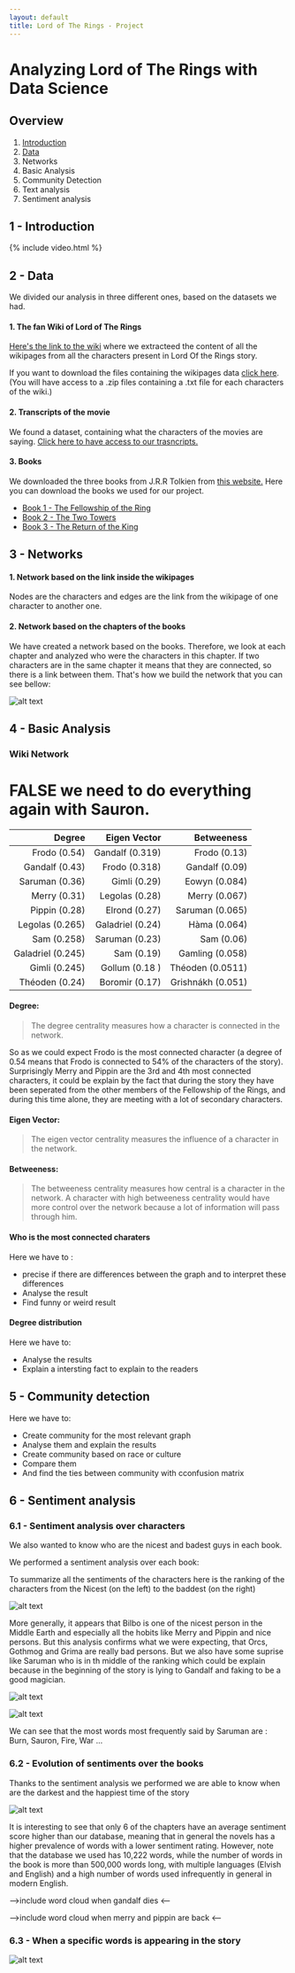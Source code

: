```yaml
---
layout: default
title: Lord of The Rings - Project 
---
```


# Analyzing Lord of The Rings with Data Science

## Overview 

1. [Introduction](#1---introduction)
2. [Data](#2---data)
3. Networks
4. Basic Analysis
5. Community Detection
6. Text analysis
7. Sentiment analysis

## 1 - Introduction 

{% include video.html %}

## 2 - Data
We divided our analysis in three different ones, based on the datasets we had.

#### 1. The fan Wiki of Lord of The Rings

[Here's the link to the wiki](http://lotr.wikia.com/wiki/Main_Page) where we extracteed the content of all the wikipages from all the characters present in Lord Of the Rings story.

If you want to download the files containing the wikipages data [click here](https://github.com/Nab-88/social-graphs-and-interactions/blob/master/datasets/characters.zip). (You will have access to a .zip files containing a .txt file for each characters of the wiki.)


#### 2. Transcripts of the movie

We found a dataset, containing what the characters of the movies are saying. [Click here to have access to our trasncripts.](https://github.com/Nab-88/social-graphs-and-interactions/blob/master/datasets/lotr_scripts.csv)

#### 3. Books

We downloaded the three books from J.R.R Tolkien from [this website.](https://archive.org/)
Here you can download the books we used for our project.
- [Book 1 - The Fellowship of the Ring](https://github.com/Nab-88/social-graphs-and-interactions/blob/master/datasets/LOTR1_book_CLEAN.txt)
- [Book 2 - The Two Towers](https://github.com/Nab-88/social-graphs-and-interactions/blob/master/datasets/LOTR3_book_CLEAN.txt)
- [Book 3 - The Return of the King](https://github.com/Nab-88/social-graphs-and-interactions/blob/master/datasets/LOTR2_book_CLEAN.txt)


## 3 - Networks

#### 1. Network based on the link inside the wikipages

Nodes are the characters and edges are the link from the wikipage of one character to another one.

#### 2. Network based on the chapters of the books

We have created a network based on the books. Therefore, we look at each chapter and analyzed who were the characters in this chapter. If two characters are in the same chapter it means that they are connected, so there is a link between them.
That's how we build the network that you can see bellow:

![alt text](./assets/All_books_graph.png "Network based on the chapters of the books")


## 4 - Basic Analysis 

### Wiki Network

# FALSE we need to do everything again with Sauron.

| Degree | Eigen Vector | Betweeness |
| ----------------:| -------:|-------:|
|Frodo (0.54)   | Gandalf (0.319)       |Frodo (0.13)   | 
|Gandalf (0.43)  | Frodo (0.318)       |Gandalf (0.09)	   |
|Saruman (0.36)   | Gimli (0.29)     |Eowyn (0.084)   | 
|Merry (0.31)   | Legolas (0.28)      |Merry (0.067)   | 
|Pippin (0.28)   | Elrond (0.27)    |Saruman (0.065)   |
|Legolas (0.265)   |  Galadriel (0.24)       |Hàma (0.064)   |
|Sam (0.258)  | Saruman (0.23)     | Sam (0.06)       |
|Galadriel (0.245)   | Sam (0.19)       |Gamling (0.058)   | 
|Gimli (0.245)   | Gollum (0.18	)     |Théoden (0.0511)   |
|Théoden (0.24)   | Boromir (0.17)       |Grishnákh (0.051)   | 

#### Degree:

> The degree centrality measures how a character is connected in the network.

So as we could expect Frodo is the most connected character (a degree of 0.54 means that Frodo is connected to 54% of the characters of the story).
Surprisingly Merry and Pippin are the 3rd and 4th most connected characters, it could be explain by the fact that during the story they have been seperated from the other members of the Fellowship of the Rings, and during this time alone, they are meeting with a lot of secondary characters.

#### Eigen Vector:

> The eigen vector centrality measures the influence of a character in the network.

#### Betweeness:

> The betweeness centrality measures how central is a character in the network. A character with high betweeness centrality would have more control over the network because a lot of information will pass through him.


#### Who is the most connected charaters 

Here we have to :
- precise if there are differences between the graph and to interpret these differences
- Analyse the result 
- Find funny or weird result

#### Degree distribution

Here we have to:
- Analyse the results
- Explain a intersting fact to explain to the readers

## 5 - Community detection

Here we have to:
- Create community for the most relevant graph
- Analyse them and explain the results
- Create community based on race or culture
- Compare them
- And find the ties between community with cconfusion matrix


## 6 - Sentiment analysis

### 6.1 - Sentiment analysis over characters


We also wanted to know who are the nicest and badest guys in each book.

We performed a sentiment analysis over each book:


To summarize all the sentiments of the characters here is the ranking of the characters from the Nicest (on the left) to the baddest (on the right)

![alt text](./assets/lotr_sent_total.png "Ranking for characters who appears in the three movies")


More generally, it appears that Bilbo is one of the nicest person in the Middle Earth and especially all the hobits like Merry and Pippin and nice persons. But this analysis confirms what we were expecting, that Orcs, Gothmog and Grima are really bad persons. 
But we also have some suprise like Saruman who is in th middle of the ranking which could be explain because in the beginning of the story is lying to Gandalf and faking to be a good magician.


![alt text](./assets/wordclouds/bilbo_wc.png "Most frequent words for Bilbo")


![alt text](./assets/wordclouds/saruman_wc.png "Most frequent words for Saruman")

We can see that the most words most frequently said by Saruman are : Burn, Sauron, Fire, War ...

### 6.2 - Evolution of sentiments over the books

Thanks to the sentiment analysis we performed we are able to know when are the darkest and the happiest time of the story

![alt text](./assets/sentiment.png "Evolution of sentiments through the story chapter by chapter")

It is interesting to see that only 6 of the chapters have an average sentiment score higher than our database, meaning that in general the novels has a higher prevalence of words with a lower sentiment rating. However, note that the database we used has 10,222 words, while the number of words in the book is more than 500,000 words long, with multiple languages (Elvish and English) and a high number of words used infrequently in general in modern English.


-->include word cloud when gandalf dies <--

-->include word cloud when merry and pippin are back <--


### 6.3 - When a specific words is appearing in the story

![alt text](./assets/lexicaldispersion.png "Appearence of the names of main characters throughout the books.")
